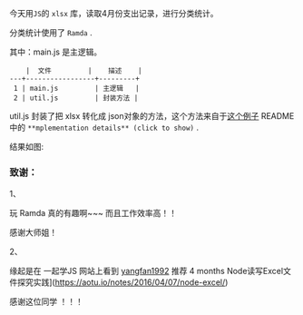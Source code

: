 今天用`JS`的 `xlsx` 库，读取4月份支出记录，进行分类统计。

分类统计使用了 `Ramda` .

其中：main.js 是主逻辑。

```
	|  文件   	  |    描述    |
---+-----------------+---------+
 1 | main.js         | 主逻辑   |
 2 | util.js         | 封装方法 |

```

util.js 封装了把 xlsx 转化成 json对象的方法，这个方法来自于[这个例子](https://github.com/SheetJS/js-xlsx/tree/master/demos/database) README 中的 `**mplementation details** (click to show)` .

结果如图:



### 致谢：

1、

玩 Ramda 真的有趣啊~~~  而且工作效率高！！   

感谢大师姐！

2、

缘起是在 一起学JS 网站上看到  [yangfan1992]() 推荐 4 months Node读写Excel文件探究实践](https://aotu.io/notes/2016/04/07/node-excel/) 

感谢这位同学 ！！！